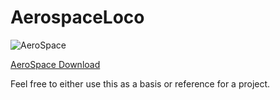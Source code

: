 # AerospaceLoco

<img src="https://img.itch.zone/aW1nLzEzMDQxOTIxLnBuZw==/original/ryZgyM.png" alt="AeroSpace"/>

<a href="https://ce1este.itch.io/aerospace">AeroSpace Download</a>

Feel free to either use this as a basis or reference for a project.
